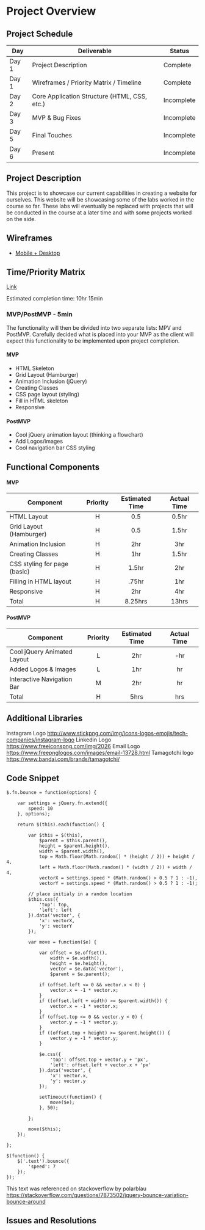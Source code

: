 # Project Overview

## Project Schedule

|  Day | Deliverable | Status
|---|---| ---|
|Day 1| Project Description | Complete
|Day 1| Wireframes / Priority Matrix / Timeline | Complete
|Day 2| Core Application Structure (HTML, CSS, etc.) | Incomplete
|Day 3| MVP & Bug Fixes | Incomplete
|Day 5| Final Touches | Incomplete
|Day 6| Present | Incomplete


## Project Description

This project is to showcase our current capabilities in creating a website for ourselves. This website will be showcasing some of the labs worked in the course so far. These labs will eventually be replaced with projects that will be conducted in the course at a later time and with some projects worked on the side.

## Wireframes


- [Mobile + Desktop](https://unsplash.com/photos/2tY5WEGL-Lw)


## Time/Priority Matrix 

[Link](https://unsplash.com/photos/fyd6rh5lAkY)

Estimated completion time: 10hr 15min

### MVP/PostMVP - 5min

The functionality will then be divided into two separate lists: MPV and PostMVP.  Carefully decided what is placed into your MVP as the client will expect this functionality to be implemented upon project completion.  

#### MVP

- HTML Skeleton
- Grid Layout (Hamburger)
- Animation Inclusion (jQuery)
- Creating Classes
- CSS page layout (styling)
- Fill in HTML skeleton
- Responsive

#### PostMVP 

- Cool jQuery animation layout (thinking a flowchart)
- Add Logos/images
- Cool navigation bar CSS styling

## Functional Components

#### MVP
| Component | Priority | Estimated Time | Actual Time |
| --- | :---: |  :---: | :---: | 
| HTML Layout | H | 0.5 | 0.5hr |
| Grid Layout (Hamburger) | H | 0.5 | 1.5hr |
| Animation Inclusion | H | 2hr | 3hr |  
| Creating Classes | H | 1hr|  1.5hr | 
| CSS styling for page (basic) | H | 1.5hr | 2hr|
| Filling in HTML layout | H | .75hr |  1hr | 
| Responsive | H | 2hr | 4hr |
| Total | H | 8.25hrs| 13hrs |

#### PostMVP
| Component | Priority | Estimated Time | Actual Time |
| --- | :---: |  :---: | :---: | 
| Cool jQuery Animated Layout | L | 2hr | -hr | hr |
| Added Logos & Images | L | 1hr | hr |
| Interactive Navigation Bar | M | 2hr | hr |
| Total | H | 5hrs| hrs |

## Additional Libraries
Instagram Logo
http://www.stickpng.com/img/icons-logos-emojis/tech-companies/instagram-logo
Linkedin Logo
https://www.freeiconspng.com/img/2026
Email Logo
https://www.freepnglogos.com/images/email-13728.html
Tamagotchi logo
https://www.bandai.com/brands/tamagotchi/

## Code Snippet
```
$.fn.bounce = function(options) {

    var settings = jQuery.fn.extend({
        speed: 10
    }, options);

    return $(this).each(function() {

        var $this = $(this),
            $parent = $this.parent(),
            height = $parent.height(),
            width = $parent.width(),
            top = Math.floor(Math.random() * (height / 2)) + height / 4,
            left = Math.floor(Math.random() * (width / 2)) + width / 4,
            vectorX = settings.speed * (Math.random() > 0.5 ? 1 : -1),
            vectorY = settings.speed * (Math.random() > 0.5 ? 1 : -1);

        // place initialy in a random location
        $this.css({
            'top': top,
            'left': left
        }).data('vector', {
            'x': vectorX,
            'y': vectorY
        });

        var move = function($e) {

            var offset = $e.offset(),
                width = $e.width(),
                height = $e.height(),
                vector = $e.data('vector'),
                $parent = $e.parent();

            if (offset.left <= 0 && vector.x < 0) {
                vector.x = -1 * vector.x;
            }
            if ((offset.left + width) >= $parent.width()) {
                vector.x = -1 * vector.x;
            }
            if (offset.top <= 0 && vector.y < 0) {
                vector.y = -1 * vector.y;
            }
            if ((offset.top + height) >= $parent.height()) {
                vector.y = -1 * vector.y;
            }

            $e.css({
                'top': offset.top + vector.y + 'px',
                'left': offset.left + vector.x + 'px'
            }).data('vector', {
                'x': vector.x,
                'y': vector.y
            });

            setTimeout(function() {
                move($e);
            }, 50);

        };

        move($this);
    });

};

$(function() {
    $('.text').bounce({
        'speed': 7
    });
});
```
This text was referenced on stackoverflow by polarblau
https://stackoverflow.com/questions/7873502/jquery-bounce-variation-bounce-around


## Issues and Resolutions
 